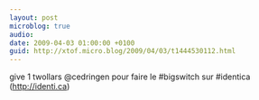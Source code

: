 ```yaml
---
layout: post
microblog: true
audio: 
date: 2009-04-03 01:00:00 +0100
guid: http://xtof.micro.blog/2009/04/03/t1444530112.html
---
```

give 1 twollars @cedringen pour faire le #bigswitch sur #identica (http://identi.ca)
